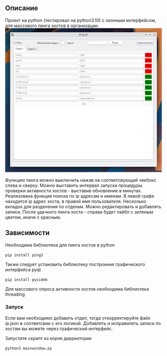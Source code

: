 <h2>Описание</h2>
<p>Проект на python (тестировал на python3.10) с оконным интерфейсом, для массового пинга хостов в организации. <img src="screen.png" /></p>
<p>Функцию пинга можно выключить нажав на соответсвующий чекбокс слева и сверху. Можно выставить интервал запуска процедуры проверки активности хостов - выставив обновление в минутах. Реализована функция поиска по ip адресам и именам. В левой графе находится ip адрес хоста, в правой имя пользователя. Несколько вкладок для разделения по отделам. Можно редактировать и добавлять записи. После удачного пинга хоста - справа будет лайбл с зеленым цветом, иначе с красным. </p>
<h2>Зависимости</h2>
<p>Необходима библиотека для пинга хостов в python</p>
<code>pip install ping3</code>
<p>Также следует установить библиотеку построения графического интерфейса pyqt</p>
<code>pip install pyside6</code>
<p>Для массового опроса активности хостов необходима библиотека threading</p>
<h3>Запуск</h3>
<p>Если вам необходимо добавить отдел, тогда откорректируйте файл ip.json в соответсвии с его логикой. Добавлять и исправилять записи по хостам вы можете через графический интерфейс.</p>
<p>Запустите скрипт из корня дирректории</p>
<code>python3 mainwindow.py</code>
